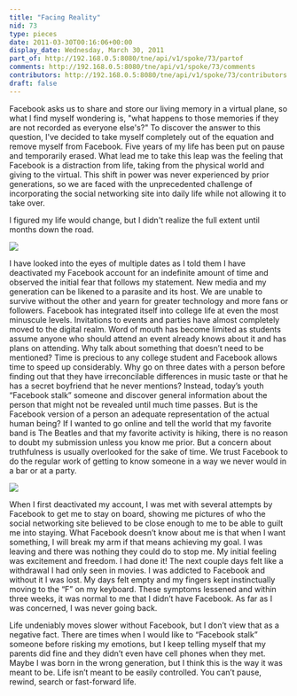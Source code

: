 ```yaml
---
title: "Facing Reality"
nid: 73
type: pieces
date: 2011-03-30T00:16:06+00:00
display_date: Wednesday, March 30, 2011
part_of: http://192.168.0.5:8080/tne/api/v1/spoke/73/partof
comments: http://192.168.0.5:8080/tne/api/v1/spoke/73/comments
contributors: http://192.168.0.5:8080/tne/api/v1/spoke/73/contributors
draft: false
---
```


 Facebook asks us to share and store our living memory in a virtual plane, so what I find myself wondering is, "what happens to those memories if they are not recorded as everyone else's?" To discover the answer to this question, I've decided to take myself completely out of the equation and remove myself from Facebook. Five years of my life has been put on pause and temporarily erased. What lead me to take this leap was the feeling that Facebook is a distraction from life, taking from the physical world and giving to the virtual. This shift in power was never experienced by prior generations, so we are faced with the unprecedented challenge of incorporating the social networking site into daily life while not allowing it to take over.

 I figured my life would change, but I didn't realize the full extent until months down the road.

![](http://mediacommons.futureofthebook.org/tne/sites/mediacommons.futureofthebook.org.tne/files/images/dsc_4386.preview.jpg)

 I have looked into the eyes of multiple dates as I told them I have deactivated my Facebook account for an indefinite amount of time and observed the initial fear that follows my statement. New media and my generation can be likened to a parasite and its host. We are unable to survive without the other and yearn for greater technology and more fans or followers. Facebook has integrated itself into college life at even the most minuscule levels. Invitations to events and parties have almost completely moved to the digital realm. Word of mouth has become limited as students assume anyone who should attend an event already knows about it and has plans on attending. Why talk about something that doesn’t need to be mentioned? Time is precious to any college student and Facebook allows time to speed up considerably. Why go on three dates with a person before finding out that they have irreconcilable differences in music taste or that he has a secret boyfriend that he never mentions? Instead, today’s youth “Facebook stalk” someone and discover general information about the person that might not be revealed until much time passes. But is the Facebook version of a person an adequate representation of the actual human being? If I wanted to go online and tell the world that my favorite band is The Beatles and that my favorite activity is hiking, there is no reason to doubt my submission unless you know me prior. But a concern about truthfulness is usually overlooked for the sake of time. We trust Facebook to do the regular work of getting to know someone in a way we never would in a bar or at a party.

![](/tne/sites/mediacommons.futureofthebook.org.tne/files/images/img_2380.preview.jpg)

 When I first deactivated my account, I was met with several attempts by Facebook to get me to stay on board, showing me pictures of who the social networking site believed to be close enough to me to be able to guilt me into staying. What Facebook doesn’t know about me is that when I want something, I will break my arm if that means achieving my goal. I was leaving and there was nothing they could do to stop me. My initial feeling was excitement and freedom. I had done it! The next couple days felt like a withdrawal I had only seen in movies. I was addicted to Facebook and without it I was lost. My days felt empty and my fingers kept instinctually moving to the “F” on my keyboard. These symptoms lessened and within three weeks, it was normal to me that I didn’t have Facebook. As far as I was concerned, I was never going back.

 Life undeniably moves slower without Facebook, but I don’t view that as a negative fact. There are times when I would like to “Facebook stalk” someone before risking my emotions, but I keep telling myself that my parents did fine and they didn’t even have cell phones when they met. Maybe I was born in the wrong generation, but I think this is the way it was meant to be. Life isn’t meant to be easily controlled. You can’t pause, rewind, search or fast-forward life.
